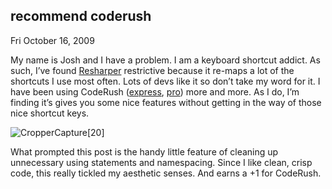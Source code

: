 
recommend coderush
------------------

Fri October 16, 2009

My name is Josh and I have a problem. I am a keyboard shortcut addict.
As such, I’ve found
[Resharper](http://www.jetbrains.com/resharper/index.html) restrictive
because it re-maps a lot of the shortcuts I use most often. Lots of devs
like it so don’t take my word for it. I have been using CodeRush
([express](http://msdn.microsoft.com/en-us/vcsharp/dd218053.aspx),
[pro](http://www.devexpress.com/Products/Visual_Studio_Add-in/Coding_Assistance/))
more and more. As I do, I’m finding it’s gives you some nice features
without getting in the way of those nice shortcut keys.

![CropperCapture\[20\]](http://computeristsolutions.com/blog/image.axd?picture=CropperCapture%5B20%5D_thumb.png "CropperCapture[20]")

What prompted this post is the handy little feature of cleaning up
unnecessary using statements and namespacing. Since I like clean, crisp
code, this really tickled my aesthetic senses. And earns a +1 for
CodeRush.
